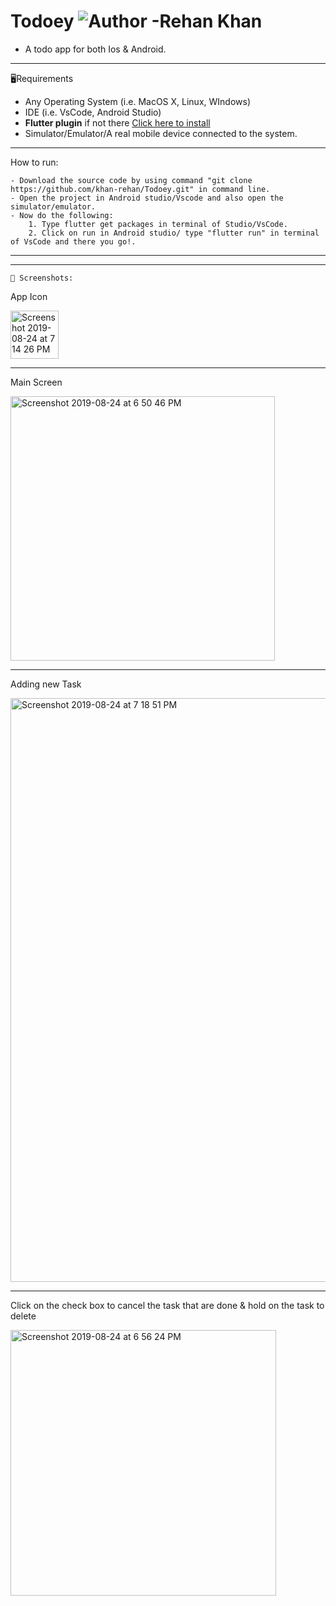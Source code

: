 # Todoey ![Author -Rehan Khan](https://img.shields.io/badge/Author-Rehan%20Khan-blue)
- A todo app for both Ios & Android.

---
🖥Requirements

- Any Operating System (i.e. MacOS X, Linux, WIndows)
- IDE (i.e. VsCode, Android Studio)
- **Flutter plugin** if not there [Click here to install](https://flutter.dev/docs/get-started/install)
- Simulator/Emulator/A real mobile device connected to the system.

---
How to run:
```
- Download the source code by using command "git clone https://github.com/khan-rehan/Todoey.git" in command line.
- Open the project in Android studio/Vscode and also open the simulator/emulator.
- Now do the following:
    1. Type flutter get packages in terminal of Studio/VsCode.
    2. Click on run in Android studio/ type "flutter run" in terminal of VsCode and there you go!.
```
---

---
`📸 Screenshots:`

App Icon

<img width="77" alt="Screenshot 2019-08-24 at 7 14 26 PM" src="https://user-images.githubusercontent.com/42263217/63638255-81bb1080-c6a3-11e9-8b2e-94e94e37326b.png">

---

Main Screen

<img width="423" alt="Screenshot 2019-08-24 at 6 50 46 PM" src="https://user-images.githubusercontent.com/42263217/63638256-841d6a80-c6a3-11e9-9edb-54faa80d6138.png">

---

Adding new Task

<img width="934" alt="Screenshot 2019-08-24 at 7 18 51 PM" src="https://user-images.githubusercontent.com/42263217/63638299-145baf80-c6a4-11e9-854d-49533306bf98.png">

---

Click on the check box to cancel the task that are done & hold on the task to delete

<img width="425" alt="Screenshot 2019-08-24 at 6 56 24 PM" src="https://user-images.githubusercontent.com/42263217/63638264-913a5980-c6a3-11e9-9358-66005584400a.png">



